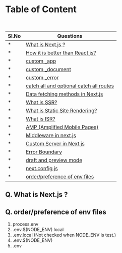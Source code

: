 # Table of Content

<br/>

| Sl.No|  Questions       |
|------|------------------|
|*     |[What is Next.js ?](#q-what-is-next.js-)|
|*     |[How it is better than React.js?](#q-how-it-is-better-than-react.js-)|
|*     |[custom _app](#q-custom-_app-)|
|*     |[custom _document](#q-custom-_document-)|
|*     |[custom _error](#q-custom-_error-)|
|*     |[catch all and optional catch all routes](#q-catch-all-and-optional-catch-all-routes-)|
|*     |[Data fetching methods in Next.js](#q-Data-fetching-methods-in-Next.js-)|
|*     |[What is SSR?](#q-What-is-SSR?-)|
|*     |[What is Static Site Rendering?](#q-What-is-Static-Site-Rendering?-)|
|*     |[What is ISR?](#q-What-is-ISR?-)|
|*     |[AMP (Amplified Mobile Pages)](#q-AMP-(Amplified-Mobile-Pages)-)|
|*     |[Middleware in next.js](#q-Middleware-in-next.js-)|
|*     |[Custom Server in Next.js](#q-Custom-Server-in-Next.js-)|
|*     |[Error Boundary](#q-Error-Boundary-)|
|*     |[draft and preview mode](#q-draft-and-preview-mode-)|
|*     |[next.config.js](#q-next.config.js-)|
|*     |[order/preference of env files](#q-order/preference-of-env-files-)|

## Q. **What is Next.js ?**

## Q. **order/preference of env files**

1. process.env
2. .env.$(NODE_ENV).local
3. .env.local (Not checked when NODE_ENV is test.)
4. .env.$(NODE_ENV)
5. .env

